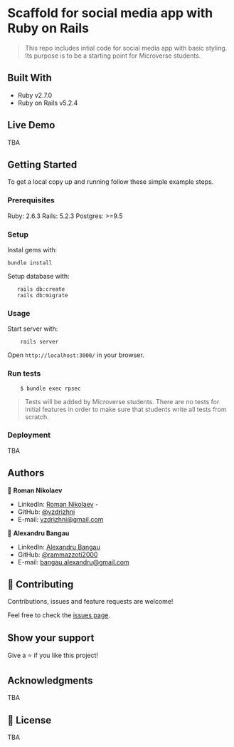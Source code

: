 # Scaffold for social media app with Ruby on Rails

> This repo includes intial code for social media app with basic styling. Its purpose is to be a starting point for Microverse students.

## Built With

- Ruby v2.7.0
- Ruby on Rails v5.2.4

## Live Demo

TBA


## Getting Started

To get a local copy up and running follow these simple example steps.

### Prerequisites

Ruby: 2.6.3
Rails: 5.2.3
Postgres: >=9.5

### Setup

Instal gems with:

```
bundle install
```

Setup database with:

```
   rails db:create
   rails db:migrate
```



### Usage

Start server with:

```
    rails server
```

Open `http://localhost:3000/` in your browser.

### Run tests

```
    $ bundle exec rpsec
```

> Tests will be added by Microverse students. There are no tests for initial features in order to make sure that students write all tests from scratch.

### Deployment

TBA

## Authors

👤 **Roman Nikolaev**

- LinkedIn: [Roman Nikolaev](https://www.linkedin.com/in/roman-nikolaev-65b639197/) -
- GitHub: [@vzdrizhni](https://github.com/vzdrizhni)
- E-mail: vzdrizhni@gmail.com

👤 **Alexandru Bangau**

- LinkedIn: [Alexandru Bangau](https://www.linkedin.com/in/alexandru-bangau/)
- GitHub: [@rammazzoti2000](https://github.com/rammazzoti2000)
- E-mail: bangau.alexandru@gmail.com



## 🤝 Contributing

Contributions, issues and feature requests are welcome!

Feel free to check the [issues page](issues/).

## Show your support

Give a ⭐️ if you like this project!

## Acknowledgments

TBA

## 📝 License

TBA


